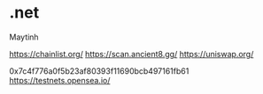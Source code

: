 # .net
Maytinh

https://chainlist.org/
https://scan.ancient8.gg/
https://uniswap.org/

0x7c4f776a0f5b23af80393f11690bcb497161fb61
https://testnets.opensea.io/
